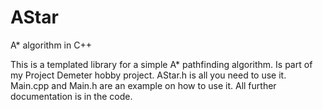 # AStar
A* algorithm in C++

This is a templated library for a simple A* pathfinding algorithm. Is part of my Project Demeter hobby project.
AStar.h is all you need to use it. Main.cpp and Main.h are an example on how to use it. All further documentation is in the code.